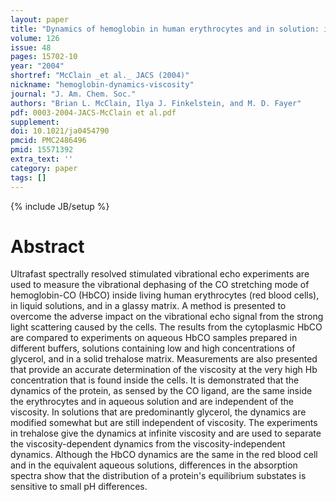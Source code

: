 ```yaml
---
layout: paper
title: "Dynamics of hemoglobin in human erythrocytes and in solution: influence of viscosity studied by ultrafast vibrational echo experiments."
volume: 126
issue: 48
pages: 15702-10
year: "2004"
shortref: "McClain _et al._ JACS (2004)"
nickname: "hemoglobin-dynamics-viscosity"
journal: "J. Am. Chem. Soc."
authors: "Brian L. McClain, Ilya J. Finkelstein, and M. D. Fayer"
pdf: 0003-2004-JACS-McClain et al.pdf
supplement:
doi: 10.1021/ja0454790
pmcid: PMC2486496
pmid: 15571392
extra_text: ''
category: paper
tags: []
---
```

{% include JB/setup %}

# Abstract

Ultrafast spectrally resolved stimulated vibrational echo experiments are used to measure the vibrational dephasing of the CO stretching mode of hemoglobin-CO (HbCO) inside living human erythrocytes (red blood cells), in liquid solutions, and in a glassy matrix. A method is presented to overcome the adverse impact on the vibrational echo signal from the strong light scattering caused by the cells. The results from the cytoplasmic HbCO are compared to experiments on aqueous HbCO samples prepared in different buffers, solutions containing low and high concentrations of glycerol, and in a solid trehalose matrix. Measurements are also presented that provide an accurate determination of the viscosity at the very high Hb concentration that is found inside the cells. It is demonstrated that the dynamics of the protein, as sensed by the CO ligand, are the same inside the erythrocytes and in aqueous solution and are independent of the viscosity. In solutions that are predominantly glycerol, the dynamics are modified somewhat but are still independent of viscosity. The experiments in trehalose give the dynamics at infinite viscosity and are used to separate the viscosity-dependent dynamics from the viscosity-independent dynamics. Although the HbCO dynamics are the same in the red blood cell and in the equivalent aqueous solutions, differences in the absorption spectra show that the distribution of a protein's equilibrium substates is sensitive to small pH differences.
